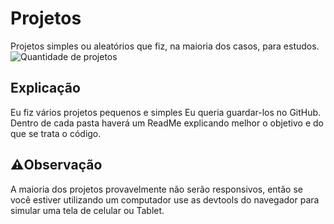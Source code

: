 # Projetos
Projetos simples ou aleatórios que fiz, na maioria dos casos, para estudos.
![Quantidade de projetos](https://img.shields.io/badge/Qtd._projetos-4-blue)
## Explicação 
Eu fiz vários projetos pequenos e simples Eu queria guardar-los no GitHub.
Dentro de cada pasta haverá um ReadMe explicando melhor o objetivo e do que se trata o código.
## ⚠️Observação 
A maioria dos projetos provavelmente não serão responsivos, então se você estiver utilizando um computador use as devtools do navegador para simular uma tela de celular ou Tablet.

